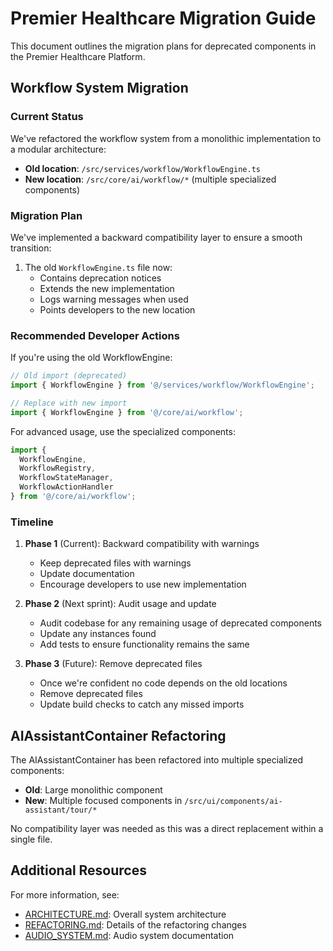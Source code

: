 # Premier Healthcare Migration Guide

This document outlines the migration plans for deprecated components in the Premier Healthcare Platform.

## Workflow System Migration

### Current Status

We've refactored the workflow system from a monolithic implementation to a modular architecture:

- **Old location**: `/src/services/workflow/WorkflowEngine.ts`
- **New location**: `/src/core/ai/workflow/*` (multiple specialized components)

### Migration Plan

We've implemented a backward compatibility layer to ensure a smooth transition:

1. The old `WorkflowEngine.ts` file now:
   - Contains deprecation notices
   - Extends the new implementation
   - Logs warning messages when used
   - Points developers to the new location

### Recommended Developer Actions

If you're using the old WorkflowEngine:

```typescript
// Old import (deprecated)
import { WorkflowEngine } from '@/services/workflow/WorkflowEngine';

// Replace with new import
import { WorkflowEngine } from '@/core/ai/workflow';
```

For advanced usage, use the specialized components:

```typescript
import { 
  WorkflowEngine,
  WorkflowRegistry,
  WorkflowStateManager,
  WorkflowActionHandler
} from '@/core/ai/workflow';
```

### Timeline

1. **Phase 1** (Current): Backward compatibility with warnings
   - Keep deprecated files with warnings
   - Update documentation
   - Encourage developers to use new implementation

2. **Phase 2** (Next sprint): Audit usage and update
   - Audit codebase for any remaining usage of deprecated components
   - Update any instances found
   - Add tests to ensure functionality remains the same

3. **Phase 3** (Future): Remove deprecated files
   - Once we're confident no code depends on the old locations
   - Remove deprecated files
   - Update build checks to catch any missed imports

## AIAssistantContainer Refactoring

The AIAssistantContainer has been refactored into multiple specialized components:

- **Old**: Large monolithic component
- **New**: Multiple focused components in `/src/ui/components/ai-assistant/tour/*`

No compatibility layer was needed as this was a direct replacement within a single file.

## Additional Resources

For more information, see:
- [ARCHITECTURE.md](./ARCHITECTURE.md): Overall system architecture
- [REFACTORING.md](./REFACTORING.md): Details of the refactoring changes
- [AUDIO_SYSTEM.md](./AUDIO_SYSTEM.md): Audio system documentation